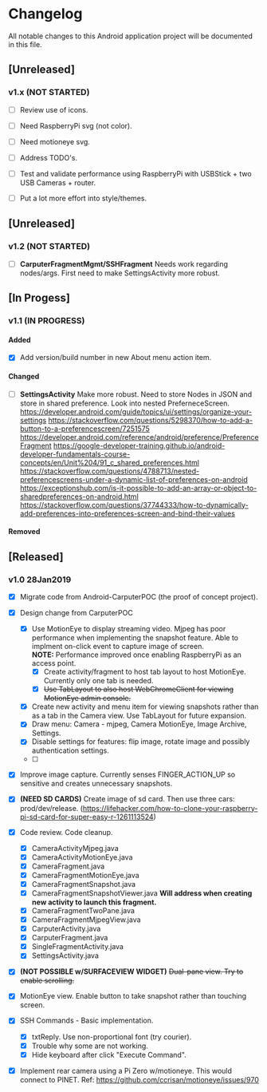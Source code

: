 # Changelog
All notable changes to this Android application project will be documented in this file.


## [Unreleased]
### v1.x (NOT STARTED)
- [ ]  Review use of icons.	
  - [ ]  Need RaspberryPi svg (not color).
  - [ ]  Need motioneye svg.
- [ ]  Address TODO's.	
- [ ]  Test and validate performance using RaspberryPi with USBStick + two USB Cameras + router.
- [ ]  Put a lot more effort into style/themes.


## [Unreleased]
### v1.2 (NOT STARTED)
- [ ] **CarputerFragmentMgmt/SSHFragment**  Needs work regarding nodes/args.  First need to make SettingsActivity more robust.


## [In Progess]
### v1.1 (IN PROGRESS)
#### Added
- [x]  Add version/build number in new About menu action item.
#### Changed
- [ ]  **SettingsActivity**  Make more robust.  Need to store Nodes in JSON and store in shared preference.  Look into nested PreferneceScreen.
		https://developer.android.com/guide/topics/ui/settings/organize-your-settings
		https://stackoverflow.com/questions/5298370/how-to-add-a-button-to-a-preferencescreen/7251575
		https://developer.android.com/reference/android/preference/PreferenceFragment
		https://google-developer-training.github.io/android-developer-fundamentals-course-concepts/en/Unit%204/91_c_shared_preferences.html
		https://stackoverflow.com/questions/4788713/nested-preferencescreens-under-a-dynamic-list-of-preferences-on-android  
		https://exceptionshub.com/is-it-possible-to-add-an-array-or-object-to-sharedpreferences-on-android.html  
		https://stackoverflow.com/questions/37744333/how-to-dynamically-add-preferences-into-preferences-screen-and-bind-their-values  
#### Removed


## [Released]
### v1.0 28Jan2019
- [x]  Migrate code from Android-CarputerPOC (the proof of concept project).
- [x]  Design change from CarputerPOC
	- [x]  Use MotionEye to display streaming video.  Mjpeg has poor performance when implementing the snapshot feature.  Able to implment on-click event to capture image of screen.
			<br/>**NOTE:**  Performance improved once enabling RaspberryPi as an access point.
		- [x]  Create activity/fragment to host tab layout to host MotionEye.  Currently only one tab is needed.
		- [x]  ~~Use TabLayout to also host WebChromeClient for viewing MotionEye admin console.~~
	- [x]  Create new activity and menu item for viewing snapshots rather than as a tab in the Camera view.  Use TabLayout for future expansion.
	- [x]  Draw menu:  Camera - mjpeg, Camera MotionEye, Image Archive, Settings.
	- [x]  Disable settings for features: flip image, rotate image and possibly authentication settings.
	- [ ]
- [x]  Improve image capture.  Currently senses FINGER_ACTION_UP so sensitive and creates unnecessary snapshots.	
- [x]  **(NEED SD CARDS)**  Create image of sd card.  Then use three cars:  prod/dev/release.  (https://lifehacker.com/how-to-clone-your-raspberry-pi-sd-card-for-super-easy-r-1261113524)
- [x]  Code review.  Code cleanup.
	- [x]  CameraActivityMjpeg.java
	- [x]  CameraActivityMotionEye.java
	- [x]  CameraFragment.java
	- [x]  CameraFragmentMotionEye.java
	- [x]  CameraFragmentSnapshot.java
	- [x]  CameraFragmentSnapshotViewer.java		**Will address when creating new activity to launch this fragment.**
	- [x]  CameraFragmentTwoPane.java
	- [x]  CameraFragmentMjpegView.java
	- [x]  CarputerActivity.java
	- [x]  CarputerFragment.java
	- [x]  SingleFragmentActivity.java
	- [x]  SettingsActivity.java
- [x]  **(NOT POSSIBLE w/SURFACEVIEW WIDGET)**  ~~Dual-pane view.  Try to enable scrolling.~~  
- [x]  MotionEye view.  Enable button to take snapshot rather than touching screen.
- [x]  SSH Commands - Basic implementation.
	- [x]  txtReply.  Use non-proportional font (try courier).
	- [x]  Trouble why some are not working.
	- [x]  Hide keyboard after click "Execute Command".
- [x]  Implement rear camera using a Pi Zero w/motioneye.  This would connect to PINET.  Ref:  https://github.com/ccrisan/motioneye/issues/970


		

